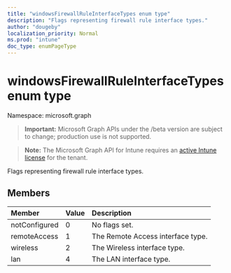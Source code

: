 ```yaml
---
title: "windowsFirewallRuleInterfaceTypes enum type"
description: "Flags representing firewall rule interface types."
author: "dougeby"
localization_priority: Normal
ms.prod: "intune"
doc_type: enumPageType
---
```


# windowsFirewallRuleInterfaceTypes enum type

Namespace: microsoft.graph

> **Important:** Microsoft Graph APIs under the /beta version are subject to change; production use is not supported.

> **Note:** The Microsoft Graph API for Intune requires an [active Intune license](https://go.microsoft.com/fwlink/?linkid=839381) for the tenant.

Flags representing firewall rule interface types.

## Members
|Member|Value|Description|
|:---|:---|:---|
|notConfigured|0|No flags set.|
|remoteAccess|1|The Remote Access interface type.|
|wireless|2|The Wireless interface type.|
|lan|4|The LAN interface type.|




